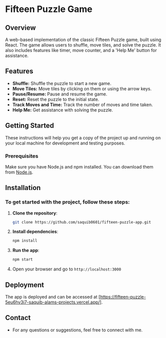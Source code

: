 # Fifteen Puzzle Game

## Overview

A web-based implementation of the classic Fifteen Puzzle game, built using React. The game allows users to shuffle, move tiles, and solve the puzzle. It also includes features like timer, move counter, and a 'Help Me' button for assistance.

## Features

- **Shuffle:** Shuffle the puzzle to start a new game.
- **Move Tiles:** Move tiles by clicking on them or using the arrow keys.
- **Pause/Resume:** Pause and resume the game.
- **Reset:** Reset the puzzle to the initial state.
- **Track Moves and Time:** Track the number of moves and time taken.
- **Help Me:** Get assistance with solving the puzzle.

## Getting Started

These instructions will help you get a copy of the project up and running on your local machine for development and testing purposes.

### Prerequisites

Make sure you have Node.js and npm installed. You can download them from [Node.js](https://nodejs.org/).


## Installation

### To get started with the project, follow these steps:

1. **Clone the repository**:
   ```bash
   git clone https://github.com/saquib0601/fifteen-puzzle-app.git

2. **Install dependencies**:
    ```bash
    npm install

3. **Run the app**:
    ```bash
    npm start

4. Open your browser and go to `http://localhost:3000`

## Deployment

The app is deployed and can be accessed at [https://fifteen-puzzle-5eu6hv3i7-saquib-alams-projects.vercel.app/].

## Contact
- For any questions or suggestions, feel free to connect with me.